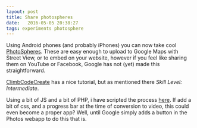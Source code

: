 ```yaml
---
layout: post
title: Share photospheres
date:   2016-05-05 20:38:27
tags: experiments photosphere
---
```


Using Android phones (and probably iPhones) you can now take cool [PhotoSpheres](http://www.androidcentral.com/photo-sphere).
These are easy enough to upload to Google Maps with Street View, or to embed on your website, however if you feel like sharing them on YouTube or Facebook, Google has not (yet) made this straightforward.

[ClimbCodeCreate](http://climbcodecreate.com/2016/01/27/share-360-panosphere-images-on-facebook-and-youtube/) has a nice tutorial, but as mentioned there _Skill Level: Intermediate_.

Using a bit of JS and a bit of PHP, i have scripted the process [here](http://anil.diwi.org/photosphere/).
If add a bit of css, and a progress bar at the time of conversion to video, this could even become a proper app?
Well, until Google simply adds a button in the Photos webapp to do this that is.

